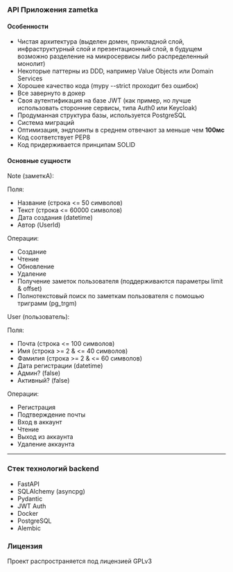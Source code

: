 ### **API Приложения zametka**

#### Особенности
- Чистая архитектура (выделен домен, прикладной слой, инфраструктурный слой и презентационный слой, в будущем возможно разделение на микросервисы либо распределенный монолит)
- Некоторые паттерны из DDD, например Value Objects или Domain Services
- Хорошее качество кода (mypy --strict проходит без ошибок)
- Все завернуто в докер
- Своя аутентификация на базе JWT (как пример, но лучше использовать сторонние сервисы, типа Auth0 или Keycloak)
- Продуманная структура базы, используется PostgreSQL
- Система миграций
- Оптимизация, эндпоинты в среднем отвечают за меньше чем **100мс**
- Код соответствует PEP8
- Код придерживается принципам SOLID

#### Основные сущности

Note (заметкA):

Поля:
- Название (строка <= 50 символов)
- Текст (строка <= 60000 символов)
- Дата создания (datetime)
- Автор (UserId)

Операции:
- Создание
- Чтение
- Обновление
- Удаление
- Получение заметок пользователя (поддерживаются параметры limit & offset)
- Полнотекстовый поиск по заметкам пользователя с помошью триграмм (pg_trgm) 

User (пользователь):

Поля:
- Почта (строка <= 100 символов)
- Имя (строка >= 2 & <= 40 символов)
- Фамилия (строка >= 2 & <= 60 символов)
- Дата регистрации (datetime)
- Админ? (false)
- Активный? (false)

Операции:
- Регистрация
- Подтверждение почты
- Вход в аккаунт
- Чтение
- Выход из аккаунта
- Удаление аккаунта

---------------------

### Стeк технологий backend

- FastAPI
- SQLAlchemy (asyncpg)
- Pydantic
- JWT Auth
- Docker
- PostgreSQL
- Alembic

### Лицензия

Проект распространяется под лицензией GPLv3